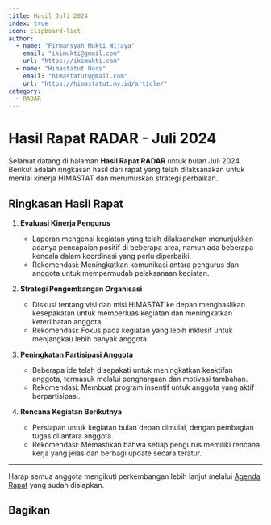 ```yaml
--- 
title: Hasil Juli 2024
index: true
icon: clipboard-list
author:
  - name: "Firmansyah Mukti Wijaya"
    email: "ikimukti@gmail.com"
    url: "https://ikimukti.com"
  - name: "Himastatut Docs"
    email: "himastatut@gmail.com"
    url: "https://himastatut.my.id/article/"
category:
  - RADAR
--- 
```


# Hasil Rapat RADAR - Juli 2024

Selamat datang di halaman **Hasil Rapat RADAR** untuk bulan Juli 2024. Berikut adalah ringkasan hasil dari rapat yang telah dilaksanakan untuk menilai kinerja HIMASTAT dan merumuskan strategi perbaikan.

## Ringkasan Hasil Rapat
1. **Evaluasi Kinerja Pengurus**
   - Laporan mengenai kegiatan yang telah dilaksanakan menunjukkan adanya pencapaian positif di beberapa area, namun ada beberapa kendala dalam koordinasi yang perlu diperbaiki.
   - Rekomendasi: Meningkatkan komunikasi antara pengurus dan anggota untuk mempermudah pelaksanaan kegiatan.

2. **Strategi Pengembangan Organisasi**
   - Diskusi tentang visi dan misi HIMASTAT ke depan menghasilkan kesepakatan untuk memperluas kegiatan dan meningkatkan keterlibatan anggota.
   - Rekomendasi: Fokus pada kegiatan yang lebih inklusif untuk menjangkau lebih banyak anggota.

3. **Peningkatan Partisipasi Anggota**
   - Beberapa ide telah disepakati untuk meningkatkan keaktifan anggota, termasuk melalui penghargaan dan motivasi tambahan.
   - Rekomendasi: Membuat program insentif untuk anggota yang aktif berpartisipasi.

4. **Rencana Kegiatan Berikutnya**
   - Persiapan untuk kegiatan bulan depan dimulai, dengan pembagian tugas di antara anggota.
   - Rekomendasi: Memastikan bahwa setiap pengurus memiliki rencana kerja yang jelas dan berbagi update secara teratur.

--- 

Harap semua anggota mengikuti perkembangan lebih lanjut melalui [Agenda Rapat](./radar202407_agenda.md) yang sudah disiapkan.


## Bagikan
<Share colorful />
<GitContributors />
<GitChangelog />